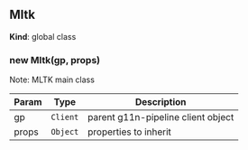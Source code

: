 <a name="Mltk"></a>

## Mltk
**Kind**: global class  
<a name="new_Mltk_new"></a>

### new Mltk(gp, props)
Note: MLTK main class


| Param | Type | Description |
| --- | --- | --- |
| gp | <code>Client</code> | parent g11n-pipeline client object |
| props | <code>Object</code> | properties to inherit |

